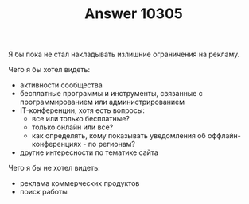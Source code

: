 ﻿---
title: "Answer 10305"
se.owner.user_id: 178988
se.owner.display_name: "Qwertiy"
se.owner.link: "https://ru.meta.stackoverflow.com/users/178988/qwertiy"
se.answer_id: 10305
se.question_id: 10301
se.post_type: answer
se.score: 0
se.is_accepted: False
---
<p>Я бы пока не стал накладывать излишние ограничения на рекламу.</p>

<p>Чего я бы хотел видеть:</p>

<ul>
<li>активности сообщества</li>
<li>бесплатные программы и инструменты, связанные с программированием или администрированием</li>
<li>IT-конференции, хотя есть вопросы:

<ul>
<li>все или только бесплатные?</li>
<li>только онлайн или все?</li>
<li>как определять, кому показывать уведомления об оффлайн-конференциях - по регионам?</li>
</ul></li>
<li>другие интересности по тематике сайта</li>
</ul>

<p>Чего я бы не хотел видеть:</p>

<ul>
<li>реклама коммерческих продуктов</li>
<li>поиск работы</li>
</ul>
